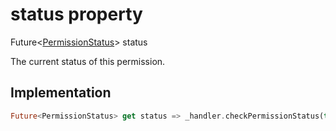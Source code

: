 


# status property









Future&lt;[PermissionStatus](../../zego_uikit_prebuilt_live_audio_room/PermissionStatus.md)> status
  




<p>The current status of this permission.</p>



## Implementation

```dart
Future<PermissionStatus> get status => _handler.checkPermissionStatus(this);
```








